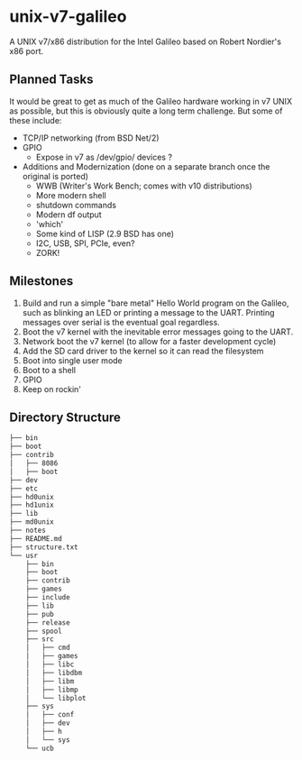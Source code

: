 # unix-v7-galileo
A UNIX v7/x86 distribution for the Intel Galileo based on Robert Nordier's x86 port. 

## Planned Tasks
It would be great to get as much of the Galileo hardware working in v7 UNIX as possible, but this is obviously quite a long term challenge.  But some of these include:

* TCP/IP networking (from BSD Net/2)
* GPIO
    * Expose in v7 as /dev/gpio/ devices ?
* Additions and Modernization (done on a separate branch once the original is ported)
    * WWB (Writer's Work Bench; comes with v10 distributions)
    * More modern shell
    * shutdown commands
    * Modern df output
    * 'which'
    * Some kind of LISP (2.9 BSD has one)
    * I2C, USB, SPI, PCIe, even?  
    * ZORK!

## Milestones

1. Build and run a simple "bare metal" Hello World program on the Galileo, such as blinking an LED or printing a message to the UART. Printing messages over serial is the eventual goal regardless.
2. Boot the v7 kernel with the inevitable error messages going to the UART.
3. Network boot the v7 kernel (to allow for a faster development cycle)
4. Add the SD card driver to the kernel so it can read the filesystem
5. Boot into single user mode
6. Boot to a shell
7. GPIO
8. Keep on rockin'

## Directory Structure

```bash
├── bin
├── boot
├── contrib
│   ├── 8086
│   ├── boot
├── dev
├── etc
├── hd0unix
├── hd1unix
├── lib
├── md0unix
├── notes
├── README.md
├── structure.txt
└── usr
    ├── bin
    ├── boot
    ├── contrib
    ├── games
    ├── include
    ├── lib
    ├── pub
    ├── release
    ├── spool
    ├── src
    │   ├── cmd
    │   ├── games
    │   ├── libc
    │   ├── libdbm
    │   ├── libm
    │   ├── libmp
    │   └── libplot
    ├── sys
    │   ├── conf
    │   ├── dev
    │   ├── h
    │   └── sys
    └── ucb
```